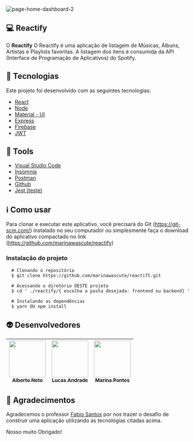 ![page-home-dashboard-2](https://user-images.githubusercontent.com/45245073/84552713-45b37380-ace8-11ea-8a6b-b61037299c48.png)

## :computer: Reactify
O <b>Reactify</b> O Reactify é uma aplicação de listagem de Músicas, Álbuns, Artistas e Playlists favoritas. A listagem dos itens é consumida da API (Interface de Programação de Aplicativos) do Spotify.

## :rocket:  Tecnologias 

Este projeto foi desenvolvido com as seguintes tecnologias:

- [React](https://pt-br.reactjs.org/)
- [Node](https://nodejs.org/en/download/)
- [Material - UI](https://material-ui.com/)
- [Express](https://expressjs.com/pt-br/)
- [Firebase](https://firebase.google.com/)
- [JWT](https://jwt.io/)

## :hammer:  Tools

- [Visual Studio Code](https://code.visualstudio.com/)
- [Insomnia](https://insomnia.rest/)
- [Postman](https://www.postman.com/)
- [Github](https://github.com/)
- [Jest (teste)](https://jestjs.io/)

## :information_source:  Como usar

Para clonar e executar este aplicativo, você precisará do Git (https://git-scm.com/) instalado no seu computador ou simplesmente faça o download do aplicativo compactado no link (https://github.com/marinawascute/reactify) 

### Instalação do projeto

```
  # Clonando o repositório 
  $ git clone https://github.com/marinawascute/reactift.git
  
  # Acessando o diretório DESTE projeto
  $ cd ' ./reactify/{ escolha a pasta desejada: frontend ou backend} '
  
  # Instalando as dependências
  $ yarn OU npm install
```

## :alien: Desenvolvedores

<img src="https://avatars0.githubusercontent.com/u/33879051?s=460&v=4" width=100 > <br> [<sub>Alberto Neto</sub>](https://github.com/AlbertoN3to) | <img src="https://avatars2.githubusercontent.com/u/45245073?s=460&u=8807116181d96910bd10d61cc6adbde0a8dbc790&v=4" width=100 > <br> [<sub>Lucas Andrade</sub>](https://github.com/lucasdzuc) | <img src="https://avatars3.githubusercontent.com/u/13422328?s=460&u=b4f55c47e39304f5c3686fa3f28d538b8628d4c4&v=4" width=100 > <br> [<sub> Marina Pontes </sub>](https://github.com/marinawascute) 
| :---: | :---: | :---: | 

<h2>🤝  Agradecimentos</h2>

Agradecemos o professor [Fabio Santos](https://github.com/fss6) por nos trazer o desafio de construir uma aplicação utilizando as tecnológias citadas acima.

Nosso muito Obrigado!

